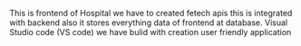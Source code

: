 This is frontend of Hospital we have to created fetech apis this is integrated with backend also it stores everything data of frontend at database.
Visual Studio code (VS code) we have bulid with creation user friendly application  

